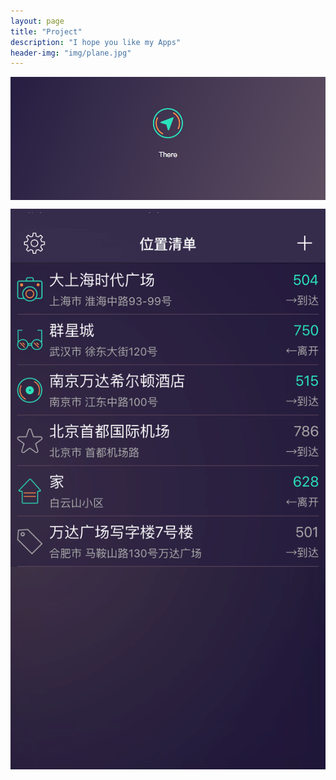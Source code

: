 ```yaml
---
layout: page
title: "Project"
description: "I hope you like my Apps"
header-img: "img/plane.jpg"
---
```


<center>
    <p><img src="https://github.com/ZeroJian/ZeroJian.github.io/blob/master/img/ThereLogo.png?raw=true" align="center"></p>
</center>

![image1](https://github.com/ZeroJian/ZeroJian.github.io/blob/master/img/ThereScreen1.png?raw=true)
